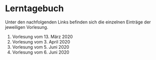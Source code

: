 # Lerntagebuch

Unter den nachfolgenden Links befinden sich die einzelnen Einträge der jeweiligen Vorlesung.

1. Vorlesung vom 13. März 2020
2. Vorlesung vom 3. April 2020
3. Vorlesung vom 5. Juni 2020
4. Vorlesung vom 6. Juni 2020

